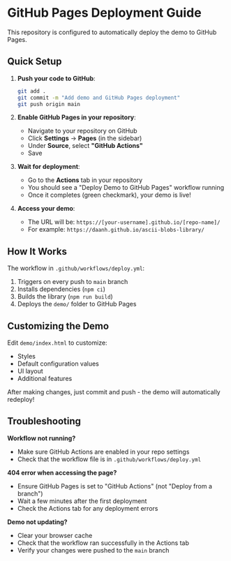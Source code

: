 # GitHub Pages Deployment Guide

This repository is configured to automatically deploy the demo to GitHub Pages.

## Quick Setup

1. **Push your code to GitHub**:
   ```bash
   git add .
   git commit -m "Add demo and GitHub Pages deployment"
   git push origin main
   ```

2. **Enable GitHub Pages in your repository**:
   - Navigate to your repository on GitHub
   - Click **Settings** → **Pages** (in the sidebar)
   - Under **Source**, select **"GitHub Actions"**
   - Save

3. **Wait for deployment**:
   - Go to the **Actions** tab in your repository
   - You should see a "Deploy Demo to GitHub Pages" workflow running
   - Once it completes (green checkmark), your demo is live!

4. **Access your demo**:
   - The URL will be: `https://[your-username].github.io/[repo-name]/`
   - For example: `https://daanh.github.io/ascii-blobs-library/`

## How It Works

The workflow in `.github/workflows/deploy.yml`:
1. Triggers on every push to `main` branch
2. Installs dependencies (`npm ci`)
3. Builds the library (`npm run build`)
4. Deploys the `demo/` folder to GitHub Pages

## Customizing the Demo

Edit `demo/index.html` to customize:
- Styles
- Default configuration values
- UI layout
- Additional features

After making changes, just commit and push - the demo will automatically redeploy!

## Troubleshooting

**Workflow not running?**
- Make sure GitHub Actions are enabled in your repo settings
- Check that the workflow file is in `.github/workflows/deploy.yml`

**404 error when accessing the page?**
- Ensure GitHub Pages is set to "GitHub Actions" (not "Deploy from a branch")
- Wait a few minutes after the first deployment
- Check the Actions tab for any deployment errors

**Demo not updating?**
- Clear your browser cache
- Check that the workflow ran successfully in the Actions tab
- Verify your changes were pushed to the `main` branch
